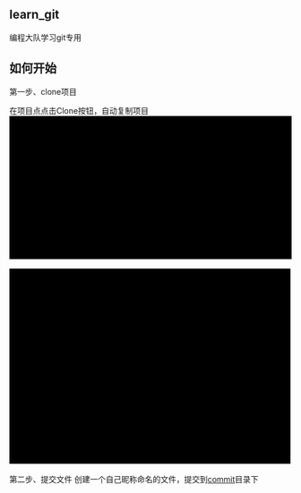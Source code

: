 ## learn_git
编程大队学习git专用

## 如何开始

第一步、clone项目

在项目点点击Clone按钮，自动复制项目
![clone1](assert/clone.gif)

![clone2](assert/clone2.gif)

第二步、提交文件
创建一个自己昵称命名的文件，提交到[commit](commit)目录下
